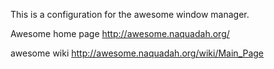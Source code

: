 This is a configuration for the awesome window manager.

Awesome home page
http://awesome.naquadah.org/

awesome wiki
http://awesome.naquadah.org/wiki/Main_Page


